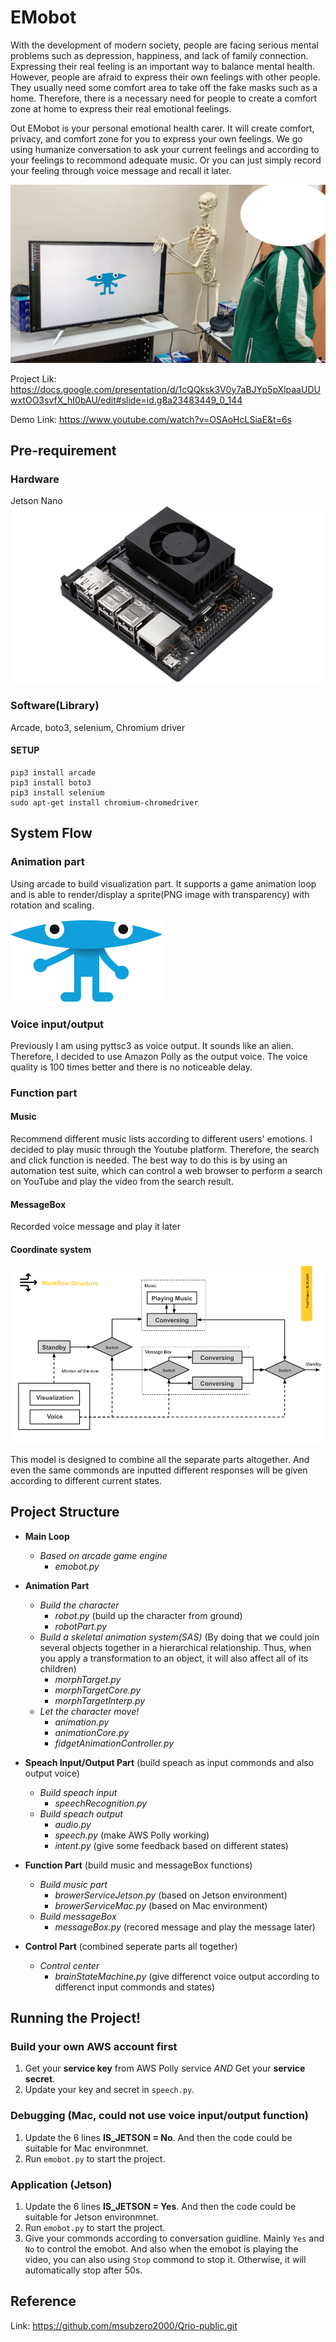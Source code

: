 # EMobot

With the development of modern society, people are facing serious mental problems such as depression, happiness, and lack of family connection. Expressing their real feeling is an important way to balance mental health. However, people are afraid to express their own feelings with other people. They usually need some comfort area to take off the fake masks such as a home. Therefore, there is a necessary need for people to create a comfort zone at home to express their real emotional feelings.

Out EMobot is your personal emotional health carer. It will create comfort, privacy, and comfort zone for you to express your own feelings. We go using humanize conversation to ask your current feelings and according to your feelings to recommond adequate music. Or you can just simply record your feeling through voice message and recall it later.

![](https://github.com/jyl6932/EMobot/blob/master/IntroImage/cut.png)

Project Lik: https://docs.google.com/presentation/d/1cQQksk3V0y7aBJYp5pXlpaaUDUwxtOO3svfX_hI0bAU/edit#slide=id.g8a23483449_0_144

Demo Link: https://www.youtube.com/watch?v=OSAoHcLSiaE&t=6s

## Pre-requirement
### Hardware
Jetson Nano
![](https://github.com/jyl6932/EMobot/blob/master/IntroImage/jetson%20nano.jpg)

### Software(Library)
Arcade, boto3, selenium, Chromium driver

#### SETUP
```
pip3 install arcade
pip3 install boto3
pip3 install selenium
sudo apt-get install chromium-chromedriver
```

## System Flow
### Animation part
Using arcade to build visualization part. It supports a game animation loop and is able to render/display a sprite(PNG image with transparency) with rotation and scaling.



![](https://github.com/jyl6932/EMobot/blob/master/IntroImage/character.gif)



### Voice input/output
Previously I am using pyttsc3 as voice output. It sounds like an alien. Therefore, I decided to use Amazon Polly as the output voice. The voice quality is 100 times better and there is no noticeable delay.

### Function part
#### Music 
Recommend different music lists according to different users' emotions. I decided to play music through the Youtube platform.
Therefore, the search and click function is needed. The best way to do this is by using an automation test suite, which can control a web browser to perform a search on YouTube and play the video from the search result.

#### MessageBox
Recorded voice message and play it later

#### Coordinate system
![](https://github.com/jyl6932/EMobot/blob/master/IntroImage/Work%20Flow.png)

This model is designed to combine all the separate parts altogether. And even the same commonds are inputted different responses will be given according to different current states.

## Project Structure
* **Main Loop**
  * *Based on arcade game engine*
    * *emobot.py* 

* **Animation Part**
  * *Build the character*
    * *robot.py*  (build up the character from ground)
    * *robotPart.py* 
  * *Build a skeletal animation system(SAS)* (By doing that we could join several objects together in a hierarchical relationship. Thus, when you apply a transformation to an object, it will also affect all of its children)
    * *morphTarget.py*
    * *morphTargetCore.py*
    * *morphTargetInterp.py*
  * *Let the character move!*
    * *animation.py*
    * *animationCore.py*
    * *fidgetAnimationController.py*

* **Speach Input/Output Part** (build speach as input commonds and also output voice)
  * *Build speach input* 
    * *speechRecognition.py*
  * *Build speach output* 
    * *audio.py*
    * *speech.py* (make AWS Polly working)
    * *intent.py* (give some feedback based on different states)
    
* **Function Part** (build music and messageBox functions)
  * *Build music part* 
    * *browerServiceJetson.py* (based on Jetson environment)
    * *browerServiceMac.py* (based on Mac environment)
  * *Build messageBox* 
    * *messageBox.py* (recored message and play the message later)
    
* **Control Part** (combined seperate parts all together)
  * *Control center* 
    * *brainStateMachine.py* (give differenct voice output according to differenct input commonds and states)
    
## Running the Project!
### Build your own AWS account first
1. Get your **service key**  from AWS Polly service *AND* Get your **service secret**.
2. Update your key and secret in `speech.py`.
 
### Debugging (Mac, could not use voice input/output function)
1. Update the 6 lines **IS_JETSON = No**. And then the code could be suitable for Mac environmnet.
2. Run `emobot.py` to start the project.

### Application (Jetson)
1. Update the 6 lines **IS_JETSON = Yes**. And then the code could be suitable for Jetson environmnet.
2. Run `emobot.py` to start the project.
3. Give your commonds according to conversation guidline. Mainly `Yes` and `No` to control the emobot. And also when the emobot is playing the video, you can also using `Stop` commond to stop it. Otherwise, it will automatically stop after 50s.


## Reference
Link: https://github.com/msubzero2000/Qrio-public.git
